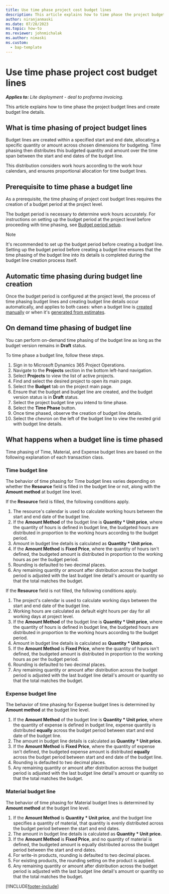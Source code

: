 ```yaml
---
title: Use time phase project cost budget lines 
description: This article explains how to time phase the project budget lines and create budget line details. 
author: niranjanmaski
ms.date: 07/28/2023
ms.topic: how-to
ms.reviewer: johnmichalak
ms.author: nimaski
ms.custom: 
  - bap-template
---
```


#  Use time phase project cost budget lines

**_Applies to:_** _Lite deployment - deal to proforma invoicing._

This article explains how to time phase the project budget lines and create budget line details.

## What is time phasing of project budget lines

Budget lines are created within a specified start and end date, allocating a specific quantity or amount across chosen dimensions for budgeting. Time phasing then distributes this budgeted quantity and amount over the time span between the start and end dates of the budget line. 

This distribution considers work hours according to the work hour calendars, and ensures proportional allocation for time budget lines.

## Prerequisite to time phase a budget line

As a prerequisite, the time phasing of project cost budget lines requires the creation of a budget period at the project level. 

The budget period is necessary to determine work hours accurately. For instructions on setting up the budget period at the project level before proceeding with time phasing, see [Budget period setup](budget-period-setup.md).

> [!NOTE]
> It's recommended to set up the budget period before creating a budget line. Setting up the budget period before creating a budget line ensures that the time phasing of the budget line into its details is completed during the budget line creation process itself. 

## Automatic time phasing during budget line creation

Once the budget period is configured at the project level, the process of time phasing budget lines and creating budget line details occur automatically, and applies to both cases: when a budget line is [created manually](create-delete-project-budget.md) or when it's [generated from estimates](create-project-budget-from-estimates.md).

## On demand time phasing of budget line

You can perform on-demand time phasing of the budget line as long as the budget version remains in **Draft** status. 

To time phase a budget line, follow these steps.

1. Sign in to Microsoft Dynamics 365 Project Operations.
1. Navigate to the **Projects** section in the bottom left-hand navigation.
1. Select **Projects** to view the list of active projects.
1. Find and select the desired project to open its main page.
1. Select the **Budget** tab on the project main page.
1. Ensure that the budget and budget line are created, and the budget version status is in **Draft** status.
1. Select the project budget line you intend to time phase.
1. Select the **Time Phase** button.
1. Once time phased, observe the creation of budget line details.
1. Select the chevron on the left of the budget line to view the nested grid with budget line details.

## What happens when a budget line is time phased

Time phasing of Time, Material, and Expense budget lines are based on the following explanation of each transaction class.

### Time budget line

The behavior of time phasing for Time budget lines varies depending on whether the **Resource** field is filled in the budget line or not, along with the **Amount method** at budget line level.

If the **Resource** field is filled, the following conditions apply. 

1. The resource's calendar is used to calculate working hours between the start and end date of the budget line.
1. If the **Amount Method** of the budget line is **Quantity * Unit price**, where the quantity of hours is defined in budget line, the budgeted hours are distributed in proportion to the working hours according to the budget period.
1. Amount in budget line details is calculated as **Quantity * Unit price.**
1. If the **Amount Method** is **Fixed Price**, where the quantity of hours isn't defined, the budgeted amount is distributed in proportion to the working hours as per the budget period.
1. Rounding is defaulted to two decimal places.
1. Any remaining quantity or amount after distribution across the budget period is adjusted with the last budget line detail's amount or quantity so that the total matches the budget.

If the **Resource** field is not filled, the following conditions apply.

1. The project's calendar is used to calculate working days between the start and end date of the budget line.
1. Working hours are calculated as default eight hours per day for all working days at project level.
1. If the **Amount Method** of the budget line is **Quantity * Unit price**, where the quantity of hours is defined in budget line, the budgeted hours are distributed in proportion to the working hours according to the budget period.
1. Amount in budget line details is calculated as **Quantity * Unit price.**
1. If the **Amount Method** is **Fixed Price**, where the quantity of hours isn't defined, the budgeted amount is distributed in proportion to the working hours as per the budget period.
1. Rounding is defaulted to two decimal places.
1. Any remaining quantity or amount after distribution across the budget period is adjusted with the last budget line detail's amount or quantity so that the total matches the budget.

### Expense budget line
The behavior of time phasing for Expense budget lines is determined by **Amount method** at the budget line level. 

1. If the **Amount Method** of the budget line is **Quantity * Unit price**, where the quantity of expense is defined in budget line, expense quantity is distributed **equally** across the budget period between start and end date of the budget line. 
1. The amount in budget line details is calculated as **Quantity * Unit price.**
1. If the **Amount Method** is **Fixed Price**, where the quantity of expense isn't defined, the budgeted expense amount is distributed **equally** across the budget period between start and end date of the budget line. 
1. Rounding is defaulted to two decimal places.
1. Any remaining quantity or amount after distribution across the budget period is adjusted with the last budget line detail's amount or quantity so that the total matches the budget.

### Material budget line
The behavior of time phasing for Material budget lines is determined by **Amount method** at the budget line level. 

1. If the **Amount Method** is **Quantity * Unit price**, and the budget line specifies a quantity of material, that quantity is evenly distributed across the budget period between the start and end dates.
1. The amount in budget line details is calculated as **Quantity * Unit price.**
1. If the **Amount Method** is **Fixed Price**, and no quantity of material is defined, the budgeted amount is equally distributed across the budget period between the start and end dates.
1. For write-in products, rounding is defaulted to two decimal places.
1. For existing products, the rounding setting on the product is applied.
1. Any remaining quantity or amount after distribution across the budget period is adjusted with the last budget line detail's amount or quantity so that the total matches the budget.
	
	
[!INCLUDE[footer-include](../../includes/footer-banner.md)]

